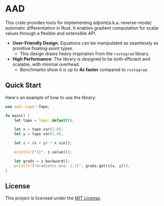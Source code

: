 # AAD

This crate provides tools for implementing adjoint(a.k.a. reverse-mode) automatic differentiation in Rust. It
enables gradient computation for scalar values through a flexible and extensible API.

- **User-Friendly Design**: Equations can be manipulated as seamlessly as primitive floating-point types.
    - This design draws heavy inspiration from the `rustograd` library.
- **High Performance**: The library is designed to be both efficient and scalable, with minimal overhead.
    - Benchmarks show it is up to **4x faster** compared to `rustograd`.

## Quick Start

Here's an example of how to use the library:

```rust
use aad::tape::Tape;

fn main() {
    let tape = Tape::default();

    let x = tape.var(2.0);
    let y = tape.var(3.0);

    let z = (x + y) * x.sin();

    println!("{}", z.value());

    let grads = z.backward();
    println!("Gradients are: {:?}", grads.get(&[x, y]));
}
```

## License

This project is licensed under the [MIT License](LICENSE).

